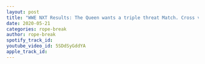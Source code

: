 ```yaml
---
layout: post
title: "WWE NXT Results: The Queen wants a triple threat Match. Cross vs Ciampa at Takeover. Maverick wins"
date: 2020-05-21
categories: rope-break
author: rope-break
spotify_track_id: 
youtube_video_id: 5SDdSyGddYA
apple_track_id: 
---
```

